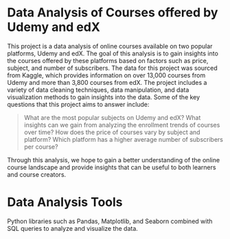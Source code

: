 # Data Analysis of Courses offered by Udemy and edX
This project is a data analysis of online courses available on two popular platforms, Udemy and edX. The goal of this analysis is to gain insights into the courses offered by these platforms based on factors such as price, subject, and number of subscribers. The data for this project was sourced from Kaggle, which provides information on over 13,000 courses from Udemy and more than 3,800 courses from edX.
The project includes a variety of data cleaning techniques, data manipulation, and data visualization methods to gain insights into the data. Some of the key questions that this project aims to answer include:

> What are the most popular subjects on Udemy and edX?
> What insights can we gain from analyzing the enrollment trends of courses over time?
> How does the price of courses vary by subject and platform?
> Which platform has a higher average number of subscribers per course?

Through this analysis, we hope to gain a better understanding of the online course landscape and provide insights that can be useful to both learners and course creators.
# Data Analysis Tools
Python libraries such as Pandas, Matplotlib, and Seaborn combined with SQL queries to analyze and visualize the data.
